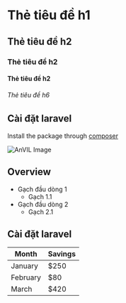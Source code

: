 # Thẻ tiêu đề h1
## Thẻ tiêu đề h2
### Thẻ tiêu đề h2
#### Thẻ tiêu đề h2
###### Thẻ tiêu đề h6

## Cài đặt laravel

Install the package through [composer](https://mosoftvn.com)

![AnVIL Image](https://mosoftvn.com/images/logo.png "AnVIL Portal Image!")

## Overview
- Gạch đầu dòng 1
    - Gạch 1.1 
- Gạch đầu dòng 2
    - Gạch 2.1 
## Cài đặt laravel
| Month    | Savings |
| -------- | ------- |
| January  | $250    |
| February | $80     |
| March    | $420    |